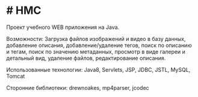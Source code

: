 <h1># HMC</h1>

Проект учебного WEB приложения на Java.

Возможности: Загрузка файлов изображений и видео в базу данных, добавление описания, добавление/удаление тегов, поиск по описанию и тегам, поиск по значению метаданных, просмотр в виде галереи и детальный вид, удаление файлов, редактирование описания. 

Использованные технологии: Java8, Servlets, JSP, JDBC, JSTL, MySQL, Tomcat

Сторонние библиотеки: drewnoakes, mp4parser, jcodec
